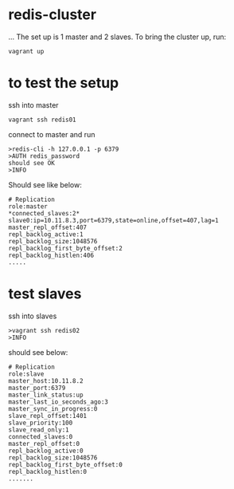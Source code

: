 # redis-cluster
...
The set up is 1 master and 2 slaves. 
To bring the cluster up, run:
```
vagrant up
```
# to test the setup 
ssh into master 
```
vagrant ssh redis01
```
connect to master and run
```
>redis-cli -h 127.0.0.1 -p 6379
>AUTH redis_password
should see OK
>INFO
```
Should see like below:

```
# Replication
role:master
*connected_slaves:2*
slave0:ip=10.11.8.3,port=6379,state=online,offset=407,lag=1
master_repl_offset:407
repl_backlog_active:1
repl_backlog_size:1048576
repl_backlog_first_byte_offset:2
repl_backlog_histlen:406
.....
```
# test  slaves
ssh into slaves
```
>vagrant ssh redis02
>INFO
```
should see below:

```
# Replication
role:slave
master_host:10.11.8.2
master_port:6379
master_link_status:up
master_last_io_seconds_ago:3
master_sync_in_progress:0
slave_repl_offset:1401
slave_priority:100
slave_read_only:1
connected_slaves:0
master_repl_offset:0
repl_backlog_active:0
repl_backlog_size:1048576
repl_backlog_first_byte_offset:0
repl_backlog_histlen:0
.......
```
